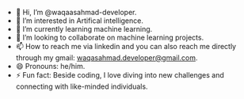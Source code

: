 - 👋 Hi, I’m @waqaasahmad-developer.
- 👀 I’m interested in Artifical intelligence.
- 🌱 I’m currently learning machine learning.
- 💞️ I’m looking to collaborate on machine learning projects.
- 📫 How to reach me via linkedin and you can also reach me directly through my gmail: waqasahmad.developer@gmail.com.
- 😄 Pronouns: he/him.
- ⚡ Fun fact: Beside coding, I love diving into new challenges and connecting with like-minded individuals.

<!---
waqaasahmad-developer/waqaasahmad-developer is a ✨ special ✨ repository because its `README.md` (this file) appears on your GitHub profile.
You can click the Preview link to take a look at your changes.
--->
